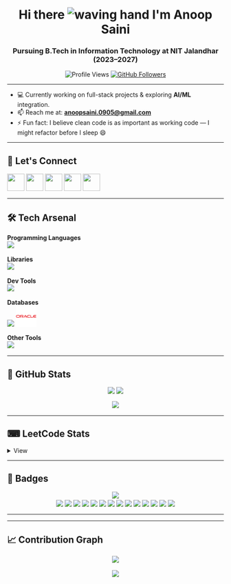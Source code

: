 <h1 align="center">
  Hi there <img src="https://user-images.githubusercontent.com/72663882/171687151-bb31c996-c9d2-49c8-b593-734946893b23.gif" alt="waving hand" width="40" />
  I'm Anoop Saini
</h1>

<h3 align="center">
  Pursuing B.Tech in Information Technology at NIT Jalandhar (2023–2027)
</h3>

<p align="center">
  <img src="https://komarev.com/ghpvc/?username=02-anoop&label=Profile%20Views&color=blueviolet&style=plastic" alt="Profile Views"/>
  <a href="https://github.com/02-anoop?tab=followers">
    <img src="https://img.shields.io/github/followers/02-anoop?style=social" alt="GitHub Followers"/>
  </a>
</p>

---

- 💻 Currently working on full-stack projects & exploring **AI/ML** integration.
- 📫 Reach me at: **anoopsaini.0905@gmail.com**
- ⚡ Fun fact: I believe clean code is as important as working code — I might refactor before I sleep 😄

---

## 🤝 Let's Connect

<p align="left">
  <a href="mailto:anoopsaini.0905@gmail.com"><img src="https://skillicons.dev/icons?i=gmail" width="40" height="40"/></a>
  <a href="https://www.linkedin.com/in/anoop-saini-96a04028b/"><img src="https://skillicons.dev/icons?i=linkedin" width="40" height="40"/></a> 
  <a href="https://leetcode.com/u/_anoop_7256/"><img src="https://raw.githubusercontent.com/rahuldkjain/github-profile-readme-generator/master/src/images/icons/Social/leet-code.svg" width="40" height="40"/></a>
  <a href="https://codeforces.com/profile/02-anoop"><img src="https://raw.githubusercontent.com/rahuldkjain/github-profile-readme-generator/master/src/images/icons/Social/codeforces.svg" width="40" height="40"/></a>
  <a href="https://www.instagram.com/02-anoop/"><img src="https://skillicons.dev/icons?i=instagram" width="40" height="40"/></a>
</p>

---

## 🛠 Tech Arsenal

**Programming Languages**  
<img src="https://skillicons.dev/icons?i=c,cpp,python,javascript,html,css,java,jquery" />

**Libraries**  
<img src="https://skillicons.dev/icons?i=pytorch,tensorflow,sklearn" />

**Dev Tools**  
<img src="https://skillicons.dev/icons?i=react,expressjs,nodejs,bootstrap,tailwind,postman,npm,pug,selenium,flask,flutter,spring" />

**Databases**  
<img src="https://skillicons.dev/icons?i=mysql,postgres,mongodb" />
<img src="https://raw.githubusercontent.com/devicons/devicon/master/icons/oracle/oracle-original.svg" width="48" height="48"/>

**Other Tools**  
<img src="https://skillicons.dev/icons?i=git,github,netlify,vscode,matlab,ps,autocad,aws,anaconda,linux,maven,pycharm,arduino,stackoverflow,ubuntu" />

---

## 🚀 GitHub Stats

<p align="center">
  <img src="https://github-readme-stats.vercel.app/api?username=02-anoop&show_icons=true&theme=highcontrast" height="150"/>
  <img src="https://github-readme-streak-stats.herokuapp.com/?user=02-anoop&theme=highcontrast" height="150"/>
</p>

<p align="center">
  <img src="https://github-readme-stats.vercel.app/api/top-langs?username=02-anoop&layout=compact&theme=highcontrast" height="150"/>
</p>

---

## ⌨ LeetCode Stats

<details>
  <summary>View</summary>
   <a href="https://leetcode.com/_anoop_7256/" target="_blank">
    <img src="https://assets.leetcode.com/static_assets/others/2550.gif" alt="naitik50" height="200" width="200" />
  </a>

  <!-- 100 days -->
  <a href="https://leetcode.com/_anoop_7256/" target="_blank">
    <img src="https://assets.leetcode.com/static_assets/others/25100.gif" alt="naitik100"  height="200" width="200"/>
  </a>
  <p align="left">
    <img align="top" src="https://leetcard.jacoblin.cool/_anoop_7256?theme=dark&font=Nunito&ext=heatmap" />
  </p>
</details>

---

## 🏅 Badges
<p align="center">
  <a href="https://www.credly.com/users/anoop-saini.728f18b4">
    <img src="https://cdn.qwiklabs.com/KUxYJf5tVsevrMPpaPqDoIzoMPHpUDr724CEBU4BTKs%3D" width="100">
  </a>
  <br/>
  <img src="https://images.credly.com/size/680x680/images/bb8edfd1-9d69-48a3-bf81-3ab830caf393/image.png" width="100">
  <img src="https://images.credly.com/size/680x680/images/0943ce78-1ef7-4ff4-8ad7-4b60f6de5e5f/image.png" width="100">
  <img src="https://images.credly.com/size/680x680/images/12ca3878-2560-4d84-a3a5-c317db9ca549/image.png" width="100">
  <img src="https://images.credly.com/size/680x680/images/4ddcd71a-7d89-4f86-bb85-adab564f16f1/image.png" width="100">
  <img src="https://images.credly.com/size/680x680/images/1dbef1bd-cdb0-40e1-bff4-8200448c3161/blob" width="100">
  <img src="https://images.credly.com/size/680x680/images/79d45afd-9552-447b-96d0-b4c2037f59be/image.png" width="100">
  <img src="https://images.credly.com/size/680x680/images/8fae0693-0a1a-4c15-b3b6-10b4104d0e30/image.png" width="100">
  <img src="https://images.credly.com/size/680x680/images/1aa38026-5e9d-45f5-becc-288601568ad5/image.png" width="100">
  <img src="https://images.credly.com/size/680x680/images/7e78d94e-d10b-4699-a75a-96115b24c238/image.png" width="100">
  <img src="https://images.credly.com/size/680x680/images/6f45928f-206d-4340-98fd-ef9605fd8606/image.png" width="100">
  <img src="https://images.credly.com/size/680x680/images/4b9b3bd9-02b8-4243-8def-893557125497/image.png" width="100">
  <img src="https://images.credly.com/size/680x680/images/5a9654e8-37e5-4043-8a94-eeb0f98a2a9c/image.png" width="100">
  <img src="https://images.credly.com/size/680x680/images/cef82b2e-970a-4318-8e59-c3e26b7f5c19/image.png" width="100">
  <img src="https://images.credly.com/size/680x680/images/7623fefd-ebbd-4d8f-a053-f41dca852d9e/image.png" width="100">
</p>

---
---

## 📈 Contribution Graph
<p align="center">
  <img src="https://github-readme-activity-graph.vercel.app/graph?username=02-anoop&theme=react-dark"/>
</p>

<p align="center">
  <img src="https://capsule-render.vercel.app/api?type=waving&color=gradient&height=100&section=footer"/>
</p>
